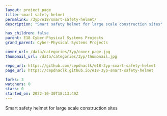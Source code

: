```yaml
---
layout: project_page
title: smart safety helmet
permalink: /3yp/e18/smart-safety-helmet/
description: "Smart safety helmet for large scale construction sites"

has_children: false
parent: E18 Cyber-Physical Systems Projects
grand_parent: Cyber-Physical Systems Projects

cover_url: /data/categories/3yp/cover_page.jpg
thumbnail_url: /data/categories/3yp/thumbnail.jpg

repo_url: https://github.com/cepdnaclk/e18-3yp-smart-safety-helmet
page_url: https://cepdnaclk.github.io/e18-3yp-smart-safety-helmet

forks: 3
watchers: 0
stars: 0
started_on: 2022-10-30T18:13:40Z
---
```

Smart safety helmet for large scale construction sites

